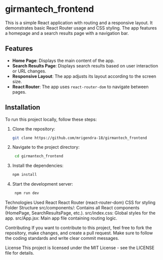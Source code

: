 # girmantech_frontend

This is a simple React application with routing and a responsive layout. It demonstrates basic React Router usage and CSS styling. The app features a homepage and a search results page with a navigation bar.

## Features

- **Home Page**: Displays the main content of the app.
- **Search Results Page**: Displays search results based on user interaction or URL changes.
- **Responsive Layout**: The app adjusts its layout according to the screen size.
- **React Router**: The app uses `react-router-dom` to navigate between pages.

## Installation

To run this project locally, follow these steps:

1. Clone the repository:

   ```bash
   git clone https://github.com/mrigendra-18/girmantech_frontend

2. Navigate to the project directory:
     ```bash
      cd girmantech_frontend

3. Install the dependencies:
     ```bash
     npm install
   
4. Start the development server:
    ```bash
     npm run dev

Technologies Used
React
React Router (react-router-dom)
CSS for styling
Folder Structure
src/components/: Contains all React components (HomePage, SearchResultsPage, etc.).
src/index.css: Global styles for the app.
src/App.jsx: Main app file containing routing logic.



Contributing
If you want to contribute to this project, feel free to fork the repository, make changes, and create a pull request. Make sure to follow the coding standards and write clear commit messages.

License
This project is licensed under the MIT License - see the LICENSE file for details.



